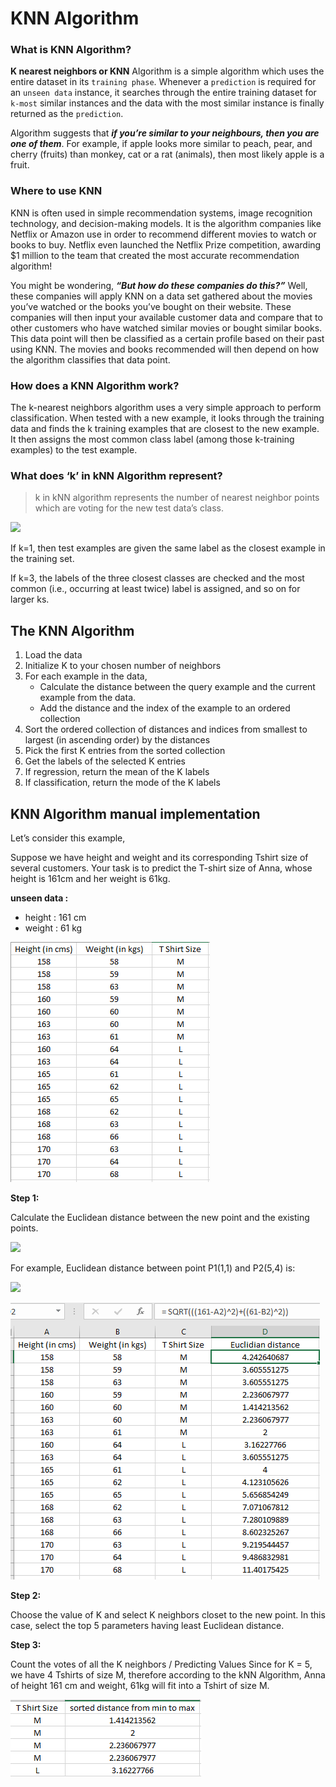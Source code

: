 ﻿# KNN Algorithm

### What is KNN Algorithm?

 **K nearest neighbors or KNN** Algorithm is a simple algorithm which uses the entire dataset in its `training phase`. Whenever a `prediction` is required for an `unseen data` instance, it searches through the entire training dataset for `k-most` similar instances and the data with the most similar instance is finally returned as the `prediction`.
 
Algorithm suggests that **_if you’re similar to your neighbours, then you are one of them_**. For example, if apple looks more similar to peach, pear, and cherry (fruits) than monkey, cat or a rat (animals), then most likely apple is a fruit.
 
### Where to use KNN

KNN is often used in simple recommendation systems, image recognition technology, and decision-making models. It is the algorithm companies like Netflix or Amazon use in order to recommend different movies to watch or books to buy. Netflix even launched the Netflix Prize competition, awarding $1 million to the team that created the most accurate recommendation algorithm!

You might be wondering, **_“But how do these companies do this?”_** Well, these companies will apply KNN on a data set gathered about the movies you’ve watched or the books you’ve bought on their website. These companies will then input your available customer data and compare that to other customers who have watched similar movies or bought similar books. This data point will then be classified as a certain profile based on their past using KNN. The movies and books recommended will then depend on how the algorithm classifies that data point.

### How does a KNN Algorithm work?

The k-nearest neighbors algorithm uses a very simple approach to perform classification. When tested with a new example, it looks through the training data and finds the k training examples that are closest to the new example. It then assigns the most common class label (among those k-training examples) to the test example.

### What does ‘k’ in kNN Algorithm represent?

>  k in kNN algorithm represents the number of nearest neighbor points which are voting for the new test data’s class.

![](https://d1jnx9ba8s6j9r.cloudfront.net/blog/wp-content/uploads/2018/07/KNN-Algorithm-k3-edureka-437x300.png)

If k=1, then test examples are given the same label as the closest example in the training set.

If k=3, the labels of the three closest classes are checked and the most common (i.e., occurring at least twice) label is assigned, and so on for larger ks.

## The KNN Algorithm

1. Load the data
2. Initialize K to your chosen number of neighbors
3. For each example in the data,
   - Calculate the distance between the query example and the current example from the data.
   - Add the distance and the index of the example to an ordered collection
4. Sort the ordered collection of distances and indices from smallest to largest (in ascending order) by the distances
5. Pick the first K entries from the sorted collection
6. Get the labels of the selected K entries
7. If regression, return the mean of the K labels
8. If classification, return the mode of the K labels


## KNN Algorithm manual implementation

Let’s consider this example,

Suppose we have height and weight and its corresponding Tshirt size of several customers. Your task is to predict the T-shirt size of Anna, whose height is 161cm and her weight is 61kg.

**unseen data :**
- height : 161 cm
- weight : 61 kg

![](dataset.PNG)

**Step 1:**

Calculate the Euclidean distance between the new point and the existing points.

![](https://static.javatpoint.com/tutorial/machine-learning/images/k-nearest-neighbor-algorithm-for-machine-learning4.png)

For example, Euclidean distance between point P1(1,1) and P2(5,4) is:

![](https://d1jnx9ba8s6j9r.cloudfront.net/blog/wp-content/uploads/2018/07/euclidean-distance-KNN-Algorithm-386x300.png)

![](euclidian_distance.PNG)

**Step 2:**

Choose the value of K and select K neighbors closet to the new point.
In this case, select the top 5 parameters having least Euclidean distance.

**Step 3:**

Count the votes of all the K neighbors / Predicting Values
Since for K = 5, we have 4 Tshirts of size M, therefore according to the kNN Algorithm, Anna of height 161 cm and weight, 61kg will fit into a Tshirt of size M.

![](k_nearest_data.PNG)










 
 
 


